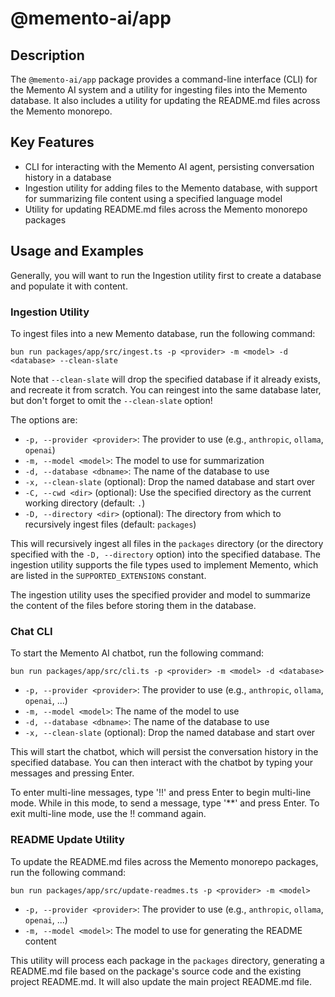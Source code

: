 # @memento-ai/app
## Description
The `@memento-ai/app` package provides a command-line interface (CLI) for the Memento AI system and a utility for ingesting files into the Memento database. It also includes a utility for updating the README.md files across the Memento monorepo.
## Key Features
- CLI for interacting with the Memento AI agent, persisting conversation history in a database
- Ingestion utility for adding files to the Memento database, with support for summarizing file content using a specified language model
- Utility for updating README.md files across the Memento monorepo packages
## Usage and Examples

Generally, you will want to run the Ingestion utility first to create a database and populate
it with content.

### Ingestion Utility
To ingest files into a new Memento database, run the following command:

```
bun run packages/app/src/ingest.ts -p <provider> -m <model> -d <database> --clean-slate
```

Note that `--clean-slate` will drop the specified database if it already exists, and recreate
it from scratch. You can reingest into the same database later, but don't forget to omit
the `--clean-slate` option!

The options are:
- `-p, --provider <provider>`: The provider to use (e.g., `anthropic`, `ollama`, `openai`)
- `-m, --model <model>`: The model to use for summarization
- `-d, --database <dbname>`: The name of the database to use
- `-x, --clean-slate` (optional): Drop the named database and start over
- `-C, --cwd <dir>` (optional): Use the specified directory as the current working directory (default: `.`)
- `-D, --directory <dir>` (optional): The directory from which to recursively ingest files (default: `packages`)

This will recursively ingest all files in the `packages` directory (or the directory specified with the `-D, --directory` option) into the specified database. The ingestion utility supports the file types used to implement Memento, which are listed in the `SUPPORTED_EXTENSIONS` constant.

The ingestion utility uses the specified provider and model to summarize the content of the files before storing them in the database.

### Chat CLI

To start the Memento AI chatbot, run the following command:

```
bun run packages/app/src/cli.ts -p <provider> -m <model> -d <database>
```

- `-p, --provider <provider>`: The provider to use (e.g., `anthropic`, `ollama`, `openai`, ...)
- `-m, --model <model>`: The name of the model to use
- `-d, --database <dbname>`: The name of the database to use
- `-x, --clean-slate` (optional): Drop the named database and start over

This will start the chatbot, which will persist the conversation history in the specified database. You can then interact with the chatbot by typing your messages and pressing Enter.

To enter multi-line messages, type '!!' and press Enter to begin multi-line mode. While in this mode,
to send a message, type '**' and press Enter. To exit multi-line mode, use the !! command again.

### README Update Utility

To update the README.md files across the Memento monorepo packages, run the following command:

```
bun run packages/app/src/update-readmes.ts -p <provider> -m <model>
```

- `-p, --provider <provider>`: The provider to use (e.g., `anthropic`, `ollama`, `openai`, ...)
- `-m, --model <model>`: The model to use for generating the README content

This utility will process each package in the `packages` directory, generating a README.md file based on the package's source code and the existing project README.md. It will also update the main project README.md file.
